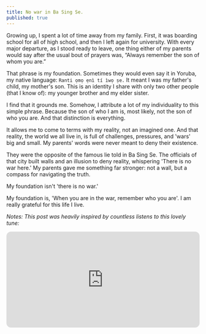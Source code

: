 ```yaml
---
title: No war in Ba Sing Se.
published: true
---
```


Growing up, I spent a lot of time away from my family. First, it was boarding school for all of high school, and then I left again for university. With every major departure, as I stood ready to leave, one thing either of my parents would say after the usual bout of prayers was, “Always remember the son of whom you are.”

That phrase is my foundation. Sometimes they would even say it in Yoruba, my native language: `Ranti ọmọ ẹnì tí ìwọ ṣe.` It meant I was my father's child, my mother's son. This is an identity I share with only two other people (that I know of): my younger brother and my elder sister.

I find that it grounds me. Somehow, I attribute a lot of my individuality to this simple phrase. Because the son of who I am is, most likely, not the son of who you are. And that distinction is everything.

It allows me to come to terms with my reality, not an imagined one. And that reality, the world we all live in, is full of challenges, pressures, and 'wars' big and small. My parents' words were never meant to deny their existence.

They were the opposite of the famous lie told in Ba Sing Se. The officials of that city built walls and an illusion to deny reality, whispering 'There is no war here.' My parents gave me something far stronger: not a wall, but a compass for navigating the truth.

My foundation isn't 'there is no war.'

My foundation is, 'When you are in the war, remember who you are'. I am really grateful for this life I live.

*Notes: This post was heavily inspired by countless listens to this lovely tune:* 
<iframe data-testid="embed-iframe" style="border-radius:12px" src="https://open.spotify.com/embed/track/0u73xf0c3Fg8mZPGRbk92M?utm_source=generator" class="is-fullwidth" width="100%" height="250" frameBorder="0" allowfullscreen="" allow="autoplay; clipboard-write; encrypted-media; fullscreen; picture-in-picture" loading="lazy"></iframe>

